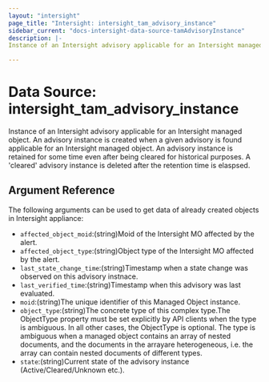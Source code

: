 ```yaml
---
layout: "intersight"
page_title: "Intersight: intersight_tam_advisory_instance"
sidebar_current: "docs-intersight-data-source-tamAdvisoryInstance"
description: |-
Instance of an Intersight advisory applicable for an Intersight managed object. An advisory instance is created when a given advisory is found applicable for an Intersight managed object. An advisory instance is retained for some time even after being cleared for historical purposes. A 'cleared' advisory instance is deleted after the retention time is elaspsed.

---
```


# Data Source: intersight_tam_advisory_instance
Instance of an Intersight advisory applicable for an Intersight managed object. An advisory instance is created when a given advisory is found applicable for an Intersight managed object. An advisory instance is retained for some time even after being cleared for historical purposes. A 'cleared' advisory instance is deleted after the retention time is elaspsed.

## Argument Reference
The following arguments can be used to get data of already created objects in Intersight appliance:
* `affected_object_moid`:(string)Moid of the Intersight MO affected by the alert.
* `affected_object_type`:(string)Object type of the Intersight MO affected by the alert.
* `last_state_change_time`:(string)Timestamp when a state change was observed on this advisory instnace.
* `last_verified_time`:(string)Timestamp when this advisory was last evaluated.
* `moid`:(string)The unique identifier of this Managed Object instance.
* `object_type`:(string)The concrete type of this complex type.The ObjectType property must be set explicitly by API clients when the type is ambiguous. In all other cases, the ObjectType is optional. The type is ambiguous when a managed object contains an array of nested documents, and the documents in the arrayare heterogeneous, i.e. the array can contain nested documents of different types.
* `state`:(string)Current state of the advisory instance (Active/Cleared/Unknown etc.).
